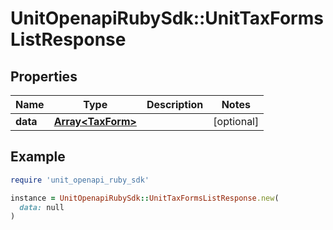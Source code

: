 # UnitOpenapiRubySdk::UnitTaxFormsListResponse

## Properties

| Name | Type | Description | Notes |
| ---- | ---- | ----------- | ----- |
| **data** | [**Array&lt;TaxForm&gt;**](TaxForm.md) |  | [optional] |

## Example

```ruby
require 'unit_openapi_ruby_sdk'

instance = UnitOpenapiRubySdk::UnitTaxFormsListResponse.new(
  data: null
)
```

